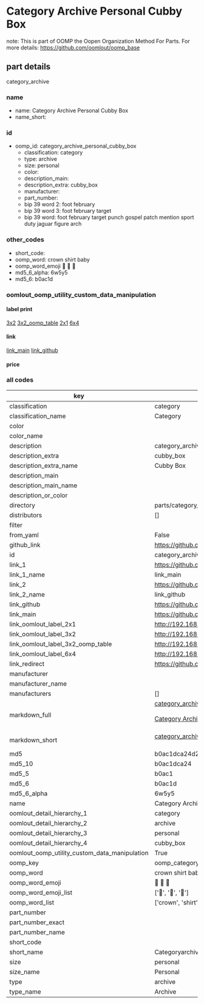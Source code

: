 # Category Archive Personal Cubby Box  

note: This is part of OOMP the Oopen Organization Method For Parts. For more details: https://github.com/oomlout/oomp_base

##  part details
  



category_archive



### name
* name: Category Archive Personal Cubby Box
* name_short: 
### id
* oomp_id: category_archive_personal_cubby_box
  * classification: category
  * type: archive
  * size: personal
  * color: 
  * description_main: 
  * description_extra: cubby_box
  * manufacturer: 
  * part_number: 
  * bip 39 word 2: foot february
  * bip 39 word 3: foot february target
  * bip 39 word: foot february target punch gospel patch mention sport duty jaguar figure arch

### other_codes
* short_code: 
* oomp_word: crown shirt baby
* oomp_word_emoji :crown: :shirt: :baby:
* md5_6_alpha: 6w5y5
* md5_6: b0ac1d






### oomlout_oomp_utility_custom_data_manipulation
#### label print
[3x2](http://192.168.1.245:1112/?label=oomp%206w5y5)
[3x2_oomp_table](http://192.168.1.108:1112/?label=oomp%206w5y5)
[2x1](http://192.168.1.242:1112/?label=oomp%206w5y5)
[6x4](http://192.168.1.55:1112/?label=oomp%206w5y5)    

#### link

[link_main](https://github.com/oomlout/oomlout_oomp_version_1_messy/tree/main/parts/category_archive_personal_cubby_box) [link_github](https://github.com/oomlout/oomlout_oomp_version_1_messy/tree/main/parts/category_archive_personal_cubby_box)                             

#### price







### all codes 
| key | value |  
| --- | --- |  
| classification | category |  
| classification_name | Category |  
| color |  |  
| color_name |  |  
| description | category_archive |  
| description_extra | cubby_box |  
| description_extra_name | Cubby Box |  
| description_main |  |  
| description_main_name |  |  
| description_or_color |   |  
| directory | parts/category_archive_personal_cubby_box |  
| distributors | [] |  
| filter |  |  
| from_yaml | False |  
| github_link | https://github.com/oomlout/oomlout_oomp_part_src/tree/main/parts/category_archive_personal_cubby_box |  
| id | category_archive_personal_cubby_box |  
| link_1 | https://github.com/oomlout/oomlout_oomp_version_1_messy/tree/main/parts/category_archive_personal_cubby_box |  
| link_1_name | link_main |  
| link_2 | https://github.com/oomlout/oomlout_oomp_version_1_messy/tree/main/parts/category_archive_personal_cubby_box |  
| link_2_name | link_github |  
| link_github | https://github.com/oomlout/oomlout_oomp_version_1_messy/tree/main/parts/category_archive_personal_cubby_box |  
| link_main | https://github.com/oomlout/oomlout_oomp_version_1_messy/tree/main/parts/category_archive_personal_cubby_box |  
| link_oomlout_label_2x1 | http://192.168.1.242:1112/?label=oomp%206w5y5 |  
| link_oomlout_label_3x2 | http://192.168.1.245:1112/?label=oomp%206w5y5 |  
| link_oomlout_label_3x2_oomp_table | http://192.168.1.108:1112/?label=oomp%206w5y5 |  
| link_oomlout_label_6x4 | http://192.168.1.55:1112/?label=oomp%206w5y5 |  
| link_redirect | https://github.com/oomlout/oomlout_oomp_version_1_messy/tree/main/parts/category_archive_personal_cubby_box |  
| manufacturer |  |  
| manufacturer_name |  |  
| manufacturers | [] |  
| markdown_full | [category_archive_personal_cubby_box](none)<br>[](none)<br>[Category Archive Personal Cubby Box](none)<br><br> |  
| markdown_short | [category_archive_personal_cubby_box](none)<br><br> |  
| md5 | b0ac1dca24d2b16283326addbbd512d7 |  
| md5_10 | b0ac1dca24 |  
| md5_5 | b0ac1 |  
| md5_6 | b0ac1d |  
| md5_6_alpha | 6w5y5 |  
| name | Category Archive Personal Cubby Box |  
| oomlout_detail_hierarchy_1 | category |  
| oomlout_detail_hierarchy_2 | archive |  
| oomlout_detail_hierarchy_3 | personal |  
| oomlout_detail_hierarchy_4 | cubby_box |  
| oomlout_oomp_utility_custom_data_manipulation | True |  
| oomp_key | oomp_category_archive_personal_cubby_box |  
| oomp_word | crown shirt baby |  
| oomp_word_emoji | :crown: :shirt: :baby: |  
| oomp_word_emoji_list | [':crown:', ':shirt:', ':baby:'] |  
| oomp_word_list | ['crown', 'shirt', 'baby'] |  
| part_number |  |  
| part_number_exact |  |  
| part_number_name |  |  
| short_code |  |  
| short_name | Categoryarchive |  
| size | personal |  
| size_name | Personal |  
| type | archive |  
| type_name | Archive |  
